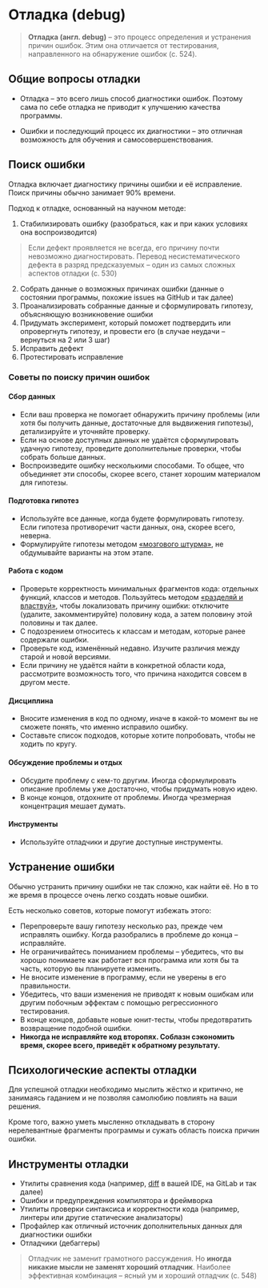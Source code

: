 # Отладка (debug)

> **Отладка (англ. debug)** – это процесс определения и устранения причин ошибок. Этим она отличается от тестирования, направленного на обнаружение ошибок (с. 524).

## Общие вопросы отладки

* Отладка – это всего лишь способ диагностики ошибок. Поэтому сама по себе отладка не приводит к улучшению качества программы.

* Ошибки и последующий процесс их диагностики – это отличная возможность для обучения и самосовершенствования.

## Поиск ошибки

Отладка включает диагностику причины ошибки и её исправление. Поиск причины обычно занимает 90% времени.

Подход к отладке, основанный на научном методе:

1. Стабилизировать ошибку (разобраться, как и при каких условиях она воспроизводится)

> Если дефект проявляется не всегда, его причину почти невозможно диагностировать. Перевод несистематического дефекта в разряд предсказуемых – один из самых сложных аспектов отладки (с. 530)

2. Собрать данные о возможных причинах ошибки (данные о состоянии программы, похожие issues на GitHub и так далее)
3. Проанализировать собранные данные и сформулировать гипотезу, объясняющую возникновение ошибки
4. Придумать эксперимент, который поможет подтвердить или опровергнуть гипотезу, и провести его (в случае неудачи – вернуться на 2 или 3 шаг)
5. Исправить дефект
6. Протестировать исправление

### Советы по поиску причин ошибок

#### Сбор данных

- Если ваш проверка не помогает обнаружить причину проблемы (или хотя бы получить данные, достаточные для выдвижения гипотезы), детализируйте и уточняйте проверку.
- Если на основе доступных данных не удаётся сформулировать удачную гипотезу, проведите дополнительные проверки, чтобы собрать больше данных.
- Воспроизведите ошибку несколькими способами. То общее, что объединяет эти способы, скорее всего, станет хорошим материалом для гипотезы.

#### Подготовка гипотез

- Используйте все данные, когда будете формулировать гипотезу. Если гипотеза противоречит части данных, она, скорее всего, неверна.
- Формулируйте гипотезы методом [«мозгового штурма»](https://en.wikipedia.org/wiki/Brainstorming), не обдумывайте варианты на этом этапе.

#### Работа с кодом

- Проверьте корректность минимальных фрагментов кода: отдельных функций, классов и методов. Пользуйтесь методом [«разделяй и властвуй»](https://en.wikipedia.org/wфiki/Divide-and-conquer_algorithm), чтобы локализовать причину ошибки: отключите (удалите, закомментируйте) половину кода, а затем половину этой половины и так далее.
- С подозрением относитесь к классам и методам, которые ранее содержали ошибки.
- Проверьте код, изменённый недавно. Изучите различия между старой и новой версиями.
- Если причину не удаётся найти в конкретной области кода, рассмотрите возможность того, что причина находится совсем в другом месте.

#### Дисциплина

- Вносите изменения в код по одному, иначе в какой-то момент вы не сможете понять, что именно исправило ошибку.
- Составьте список подходов, которые хотите попробовать, чтобы не ходить по кругу.

#### Обсуждение проблемы и отдых

- Обсудите проблему с кем-то другим. Иногда сформулировать описание проблемы уже достаточно, чтобы придумать новую идею.
- В конце концов, отдохните от проблемы. Иногда чрезмерная концентрация мешает думать.

#### Инструменты

- Используйте отладчики и другие доступные инструменты.

## Устранение ошибки

Обычно устранить причину ошибки не так сложно, как найти её. Но в то же время в процессе очень легко создать новые ошибки.

Есть несколько советов, которые помогут избежать этого:

- Перепроверьте вашу гипотезу несколько раз, прежде чем исправлять ошибку. Когда разобрались в проблеме до конца – исправляйте.
- Не ограничивайтесь пониманием проблемы – убедитесь, что вы хорошо понимаете как работает вся программа или хотя бы та часть, которую вы планируете изменить.
- Не вносите изменение в программу, если не уверены в его правильности.
- Убедитесь, что ваши изменения не приводят к новым ошибкам или другим побочным эффектам с помощью регрессионного тестирования.
- В конце концов, добавьте новые юнит-тесты, чтобы предотвратить возвращение подобной ошибки.
- **Никогда не исправляйте код второпях. Соблазн сэкономить время, скорее всего, приведёт к обратному результату.**

## Психологические аспекты отладки

Для успешной отладки необходимо мыслить жёстко и критично, не занимаясь гаданием и не позволяя самолюбию повлиять на ваши решения.

Кроме того, важно уметь мысленно откладывать в сторону нерелевантные фрагменты программы и сужать область поиска причин ошибки.

## Инструменты отладки

- Утилиты сравнения кода (например, [diff](https://en.wikipedia.org/wiki/Diff) в вашей IDE, на GitLab и так далее)
- Ошибки и предупреждения компилятора и фреймворка
- Утилиты проверки синтаксиса и корректности кода (например, линтеры или другие статические анализаторы)
- Профайлер как отличный источник дополнительных данных для диагностики ошибки
- Отладчики (дебаггеры)

> Отладчик не заменит грамотного рассуждения. Но **иногда никакие мысли не заменят хороший отладчик**. Наиболее эффективная комбинация – ясный ум и хороший отладчик (с. 548)
